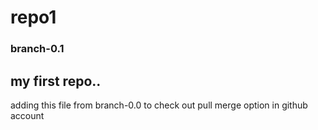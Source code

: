 # repo1
### branch-0.1
<h2> my first repo.. </h2>
adding this file from branch-0.0 to check out pull merge option in github account
